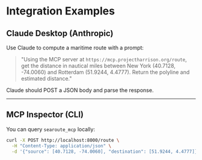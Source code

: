 # Integration Examples

## Claude Desktop (Anthropic)

Use Claude to compute a maritime route with a prompt:

> "Using the MCP server at `https://mcp.projectharrison.org/route`, get the distance in nautical miles between New York (40.7128, -74.0060) and Rotterdam (51.9244, 4.4777). Return the polyline and estimated distance."

Claude should POST a JSON body and parse the response.

---

## MCP Inspector (CLI)

You can query `searoute_mcp` locally:

```bash
curl -X POST http://localhost:8000/route \
  -H "Content-Type: application/json" \
  -d '{"source": [40.7128, -74.0060], "destination": [51.9244, 4.4777]}'
